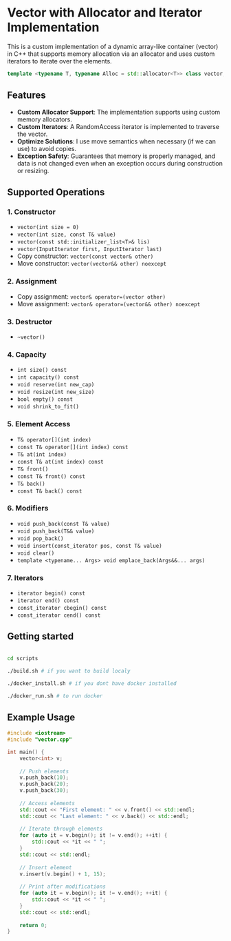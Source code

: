 # Vector with Allocator and Iterator Implementation

This is a custom implementation of a dynamic array-like container (vector) in C++ that supports memory allocation via an allocator and uses custom iterators to iterate over the elements.

```cpp
template <typename T, typename Alloc = std::allocator<T>> class vector;
```

## Features

- **Custom Allocator Support**: The implementation supports using custom memory allocators.
- **Custom Iterators**: A RandomAccess iterator is implemented to traverse the vector.
- **Optimize Solutions**: I use move semantics when necessary (if we can use) to avoid copies.
- **Exception Safety**: Guarantees that memory is properly managed, and data is not changed even when an exception occurs during construction or resizing.

## Supported Operations

### 1. Constructor

- `vector(int size = 0)`  
- `vector(int size, const T& value)`  
- `vector(const std::initializer_list<T>& lis)`  
- `vector(InputIterator first, InputIterator last)`
- Copy constructor: `vector(const vector& other)`
- Move constructor: `vector(vector&& other) noexcept`

### 2. Assignment

- Copy assignment: `vector& operator=(vector other)`
- Move assignment: `vector& operator=(vector&& other) noexcept`

### 3. Destructor

- `~vector()`  

### 4. Capacity

- `int size() const`  
- `int capacity() const`  
- `void reserve(int new_cap)`  
- `void resize(int new_size)`  
- `bool empty() const`  
- `void shrink_to_fit()`  

### 5. Element Access

- `T& operator[](int index)`  
- `const T& operator[](int index) const`  
- `T& at(int index)`  
- `const T& at(int index) const`  
- `T& front()`  
- `const T& front() const`  
- `T& back()`  
- `const T& back() const`  

### 6. Modifiers

- `void push_back(const T& value)`  
- `void push_back(T&& value)`  
- `void pop_back()`  
- `void insert(const_iterator pos, const T& value)`  
- `void clear()`  
- `template <typename... Args> void emplace_back(Args&&... args)`  

### 7. Iterators

- `iterator begin() const`  
- `iterator end() const`  
- `const_iterator cbegin() const`  
- `const_iterator cend() const`  

## Getting started
```bash

cd scripts

./build.sh # if you want to build localy

./docker_install.sh # if you dont have docker installed

./docker_run.sh # to run docker

```

## Example Usage

```cpp
#include <iostream>
#include "vector.cpp"

int main() {
    vector<int> v;
    
    // Push elements
    v.push_back(10);
    v.push_back(20);
    v.push_back(30);
    
    // Access elements
    std::cout << "First element: " << v.front() << std::endl;
    std::cout << "Last element: " << v.back() << std::endl;
    
    // Iterate through elements
    for (auto it = v.begin(); it != v.end(); ++it) {
        std::cout << *it << " ";
    }
    std::cout << std::endl;
    
    // Insert element
    v.insert(v.begin() + 1, 15);
    
    // Print after modifications
    for (auto it = v.begin(); it != v.end(); ++it) {
        std::cout << *it << " ";
    }
    std::cout << std::endl;
    
    return 0;
}
